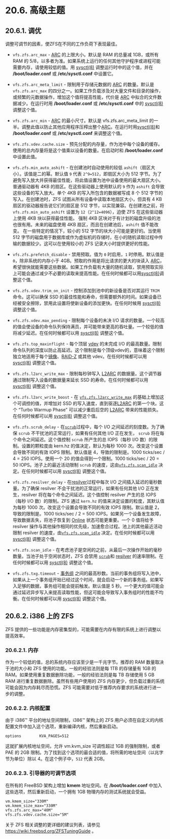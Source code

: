 # 20.6. 高级主题

## 20.6.1. 调优

调整可调节的因素，使ZFS在不同的工作负荷下表现最佳。

- `vfs.zfs.arc_max` - [ARC](https://docs.freebsd.org/en/books/handbook/zfs/#zfs-term-arc) 的上限大小。默认是 RAM 的总量减 1GB，或所有 RAM 的 5/8，以多者为准。如果系统上运行的任何其他守护程序或进程可能需要内存，请使用较低的值。用 [sysctl(8)](https://www.freebsd.org/cgi/man.cgi?query=sysctl&sektion=8&format=html) 调整运行时中的这个值，并在 **/boot/loader.conf** 或 **/etc/sysctl.conf** 中设置它。

- `vfs.zfs.arc_meta_limit` - 限制用于存储元数据的 [ARC](https://docs.freebsd.org/en/books/handbook/zfs/#zfs-term-arc) 的数量。默认是 `vfs.zfs.arc_max` 的四分之一。如果工作负载涉及对大量文件和目录的操作，或频繁的元数据操作，增加这个值将提高性能，代价是 [ARC](https://docs.freebsd.org/en/books/handbook/zfs/#zfs-term-arc) 中拟合的文件数据减少。在运行时用 **/boot/loader.conf** 或 **/etc/sysctl.conf** 中的 [sysctl(8)](https://www.freebsd.org/cgi/man.cgi?query=sysctl&sektion=8&format=html) 调整这个值。

- `vfs.zfs.arc_min` - [ARC](https://docs.freebsd.org/en/books/handbook/zfs/#zfs-term-arc) 的最小尺寸。默认是 vfs.zfs.arc_meta_limit 的一半。调整此值以防止其他应用程序压榨出整个[ARC](https://docs.freebsd.org/en/books/handbook/zfs/#zfs-term-arc)。在运行时用[sysctl(8)](https://www.freebsd.org/cgi/man.cgi?query=sysctl&sektion=8&format=html)和 **/boot/loader.conf** 或 **/etc/sysctl.conf** 来调整这个值。

- `vfs.zfs.vdev.cache.size` - 预先分配的内存量，作为池中每个设备的缓存。使用的总内存量将是这个值乘以设备的数量。在启动时和 **/boot/loader.conf** 中设置此值。

- `vfs.zfs.min_auto_ashift` - 在创建池时自动使用的较低 `ashift`（扇区大小）。该值是二的幂。默认值 `9` 代表 `2^9=512`，即扇区大小为 512 字节。为了避免写入放大并获得最佳性能，将此值设置为池中设备使用的最大扇区大小。
普通驱动器有 4KB 的扇区。在这些驱动器上使用默认的 `9` 作为 `ashift` 会导致这些设备的写入放大。单个 4KB 的写入所包含的数据被写成 8 个 512 字节的写入。在创建池时，ZFS 试图从所有设备中读取本地扇区大小，但具有 4 KB 扇区的驱动器报告说它们的扇区是 512 字节，以实现兼容。在创建池之前，将 `vfs.zfs.min_auto_ashift` 设置为 `12`（`2^12=4096`），迫使 ZFS 在这些驱动器上使用 4KB 块以获得最佳性能。
强制 4KB 区块对于有计划的磁盘升级的池也很有用。未来的磁盘使用 4KB 扇区，而且在创建池后，`ashift` 值不能改变。
在一些特定的情况下，较小的 512 字节的块大小可能是更好的。当使用 512 字节的磁盘用于数据库或作为虚拟机的存储时，在小的随机读取过程中传输的数据较少。这可以在使用较小的 ZFS 记录大小时提供更好的性能。

- `vfs.zfs.prefetch_disable` - 禁用预取。值为 `0` 时启用，`1` 时停用。默认值是 `0`，除非系统的内存小于 4GB。预取的作用是将比请求的更大的块读入 [ARC](https://docs.freebsd.org/en/books/handbook/zfs/#zfs-term-arc)，希望很快就能需要这些数据。如果工作负载有大量的随机读取，禁用预取实际上可能会通过减少不必要的读取来提高性能。在任何时候都可以用[sysctl(8)](https://www.freebsd.org/cgi/man.cgi?query=sysctl&sektion=8&format=html)调整这个值。

- `vfs.zfs.vdev.trim_on_init` - 控制添加到池中的新设备是否对其运行 `TRIM` 命令。这可以确保 SSD 的最佳性能和寿命，但需要额外的时间。如果设备已经被安全擦除，禁用此设置将使新设备的添加更快。在任何时候用 [sysctl(8)](https://www.freebsd.org/cgi/man.cgi?query=sysctl&sektion=8&format=html)调整这个值。

- `vfs.zfs.vdev.max_pending` - 限制每个设备的未决 I/O 请求的数量。一个较高的值会使设备的命令队列保持满员，并可能带来更高的吞吐量。一个较低的值将减少延迟。在任何时候都可以用 [sysctl(8)](https://www.freebsd.org/cgi/man.cgi?query=sysctl&sektion=8&format=html) 调整这个值。

- `vfs.zfs.top_maxinflight` - 每个顶层 [vdev](https://docs.freebsd.org/en/books/handbook/zfs/#zfs-term-vdev) 的未完成 I/O 的最高数量。限制命令队列的深度以防止高延迟。这个限制是每个顶级vdev的，意味着这个限制独立地适用于每个[镜像](https://docs.freebsd.org/en/books/handbook/zfs/#zfs-term-vdev-mirror)、[RAID-Z](https://docs.freebsd.org/en/books/handbook/zfs/#zfs-term-vdev-raidz) 或其他 vdev。在任何时候都可以用 [sysctl(8)](https://www.freebsd.org/cgi/man.cgi?query=sysctl&sektion=8&format=html) 调整这个值。

- `vfs.zfs.l2arc_write_max` - 限制每秒钟写入 [L2ARC](https://docs.freebsd.org/en/books/handbook/zfs/#zfs-term-l2arc) 的数据量。这个调节器通过限制写入设备的数据量来延长 SSD 的寿命。在任何时候都可以用 [sysctl(8)](https://www.freebsd.org/cgi/man.cgi?query=sysctl&sektion=8&format=html) 调整这个值。

- `vfs.zfs.l2arc_write_boost` - 在 [`vfs.zfs.l2arc_write_max`](https://docs.freebsd.org/en/books/handbook/zfs/#zfs-advanced-tuning-l2arc_write_max) 的基础上增加这个可调控的值，并增加对 SSD 的写入速度，直到驱逐[L2ARC](https://docs.freebsd.org/en/books/handbook/zfs/#zfs-term-l2arc) 的第一个块。这个 “Turbo Warmup Phase” 可以减少重启后空的 [L2ARC](https://docs.freebsd.org/en/books/handbook/zfs/#zfs-term-l2arc) 带来的性能损失。在任何时候都可以用 [sysctl(8)](https://www.freebsd.org/cgi/man.cgi?query=sysctl&sektion=8&format=html) 调整这个值。

- `vfs.zfs.scrub_delay` - 在[`scrub`](https://docs.freebsd.org/en/books/handbook/zfs/#zfs-term-scrub)过程中，每个 I/O 之间延迟的刻度数。为了确保 `scrub` 不干扰池的正常运行，如果有任何其他 I/O 正在发生， `scrub` 将在每个命令之间延迟。这个值控制 `scrub` 所产生的总 IOPS（每秒 I/O 数）的限制。设置的颗粒度由 kern.hz 的值决定，默认为每秒 1000 次。改变这个设置会导致不同的有效 IOPS 限制。默认值是 4，导致的限制是。1000 ticks/sec / 4 = 250 IOPS。使用一个 20 的值会得到一个限制。1000 ticks/sec / 20 = 50 IOPS。池子上的最近活动限制 `scrub` 的速度，这由[`vfs.zfs.scan_idle`](https://docs.freebsd.org/en/books/handbook/zfs/#zfs-advanced-tuning-scan_idle) 决定。在任何时候都可以用 [sysctl(8)](https://www.freebsd.org/cgi/man.cgi?query=sysctl&sektion=8&format=html) 调整这个值。

- `vfs.zfs.resilver_delay` - 在[resilver](https://docs.freebsd.org/en/books/handbook/zfs/#zfs-term-resilver)过程中每次 I/O 之间插入延迟的毫秒数量。为了确保 resilver 不会干扰池的正常运行，如果有任何其他 I/O 正在发生，resilver 将在每个命令之间延迟。这个值控制 resilver 产生的总 IOPS（每秒 I/O 数）的限制。ZFS 通过 `kern.hz` 的值来决定设置的粒度，其默认值为每秒 1000 次。改变这个设置会导致不同的有效 IOPS 限制。默认值是 2，导致的限制是。1000 ticks/sec / 2 = 500 IOPS。如果另一个设备发生故障，导致数据丢失，将池子恢复到 [Online](https://docs.freebsd.org/en/books/handbook/zfs/#zfs-term-online) 状态可能更重要。一个 0 值将给予 resilver 操作与其他操作相同的优先级，加速愈合过程。池上的其他最近活动限制 resilver 的速度，由[`vfs.zfs.scan_idle`](https://docs.freebsd.org/en/books/handbook/zfs/#zfs-advanced-tuning-scan_idle) 决定。在任何时候都可以用 [sysctl(8)](https://www.freebsd.org/cgi/man.cgi?query=sysctl&sektion=8&format=html) 调整这个值。

- `vfs.zfs.scan_idle` - 在考虑池子是空闲的之前，从最后一次操作开始的毫秒数量。当池子处于空闲状态时，ZFS 会禁用 [`scrub`](https://docs.freebsd.org/en/books/handbook/zfs/#zfs-term-scrub)和 [resilver](https://docs.freebsd.org/en/books/handbook/zfs/#zfs-term-resilver) 的速率限制。在任何时候都可以用 [sysctl(8)](https://www.freebsd.org/cgi/man.cgi?query=sysctl&sektion=8&format=html) 调整这个值。

- `vfs.zfs.txg.timeout` - [事务组](https://docs.freebsd.org/en/books/handbook/zfs/#zfs-term-txg) 之间的最高秒数。当前的事务组将写入池中，如果从上一个事务组开始已经过这个时间，就会启动一个新的事务组。如果写入足够的数据，事务组可能会提前触发。默认值是 5 秒。一个更大的值可能会通过延迟异步写入来提高读取性能，但这可能会导致写入事务组时的性能不均衡。在任何时候都可以用 [sysctl(8)](https://www.freebsd.org/cgi/man.cgi?query=sysctl&sektion=8&format=html) 调整这个值。

## 20.6.2. i386 上的 ZFS

ZFS 提供的一些功能是内存密集型的，可能需要在内存有限的系统上进行调整以提高效率。

### 20.6.2.1. 内存

作为一个较低的值，总的系统内存应该至少是一千兆字节。推荐的 RAM 数量取决于池的大小和 ZFS 使用的功能。一般的经验法则是每 1TB 的存储量有 1GB 的 RAM。如果使用重复数据删除功能，一般的经验法则是每 TB 存储使用 5 GB RAM 进行重复数据删除。虽然有些用户使用的 ZFS 内存更少，但负载过重的系统可能会因为内存耗尽而恐慌。ZFS 可能需要对低于推荐内存要求的系统进行进一步的调整。

### 20.6.2.2. 内核配置

由于 i386™ 平台的地址空间限制，i386™ 架构上的 ZFS 用户必须在自定义的内核配置文件中加入这个选项，重新编译内核，然后重新启动。
```
options        KVA_PAGES=512
```
这就扩展内核地址空间，允许 vm.kvm_size 可调性超过 1GB 的强制限制，或者 PAE 的 2GB 限制。为了找到这个选项的最合适的值，将所需的地址空间（以兆字节为单位）除以 4。在这个例子中，`512` 代表 2GB。

### 20.6.2.3. 引导器的可调节选项

在所有的 FreeBSD 架构上增加 **kmem** 地址空间。在 **/boot/loader.conf** 中加入这些选项，然后重新启动，一个拥有 1GB 物理内存的测试系统就会受益。
```
vm.kmem_size="330M"
vm.kmem_size_max="330M"
vfs.zfs.arc_max="40M"
vfs.zfs.vdev.cache.size="5M"
```
关于 ZFS 相关调整的更详细的建议列表，请参见 https://wiki.freebsd.org/ZFSTuningGuide 。
